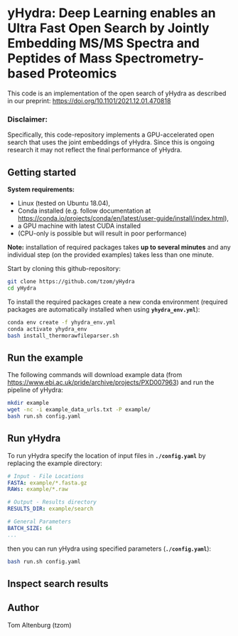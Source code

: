 # yHydra: Deep Learning enables an Ultra Fast Open Search by Jointly Embedding MS/MS Spectra and Peptides of Mass Spectrometry-based Proteomics

This code is an implementation of the open search of yHydra as described in our preprint: https://doi.org/10.1101/2021.12.01.470818  

### Disclaimer:

Specifically, this code-repository implements a GPU-accelerated open search that uses the joint embeddings of yHydra.
Since this is ongoing research it may not reflect the final performance of yHydra.

## Getting started

**System requirements:** 
- Linux (tested on Ubuntu 18.04),
- Conda installed (e.g. follow documentation at https://conda.io/projects/conda/en/latest/user-guide/install/index.html),
- a GPU machine with latest CUDA installed
- (CPU-only is possible but will result in poor performance)

**Note:** installation of required packages takes **up to several minutes** and any individual step (on the provided examples) takes less than one minute.

Start by cloning this github-repository:

``` BASH
git clone https://github.com/tzom/yHydra
cd yHydra
```

To install the required packages create a new conda environment (required packages are automatically installed when using **`yhydra_env.yml`**):

``` BASH
conda env create -f yhydra_env.yml
conda activate yhydra_env
bash install_thermorawfileparser.sh
```

## Run the example

The following commands will download example data (from https://www.ebi.ac.uk/pride/archive/projects/PXD007963) and run the pipeline of yHydra: 

``` BASH
mkdir example
wget -nc -i example_data_urls.txt -P example/
bash run.sh config.yaml
```

## Run yHydra

To run yHydra specify the location of input files in **`./config.yaml`** by replacing the example directory:

``` YAML
# Input - File Locations
FASTA: example/*.fasta.gz
RAWs: example/*.raw

# Output - Results directory
RESULTS_DIR: example/search

# General Parameters
BATCH_SIZE: 64
...
```

then you can run yHydra using specified parameters (**`./config.yaml`**):

``` BASH
bash run.sh config.yaml
```

## Inspect search results



## Author

Tom Altenburg (tzom)
